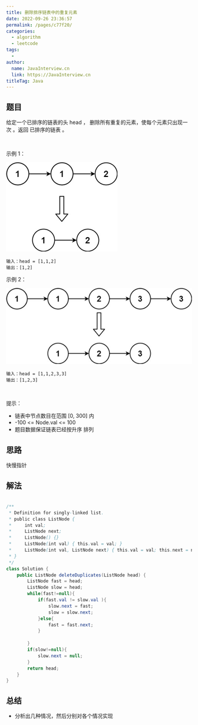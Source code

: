 ```yaml
---
title: 删除排序链表中的重复元素
date: 2022-09-26 23:36:57
permalink: /pages/c77f20/
categories:
  - algorithm
  - leetcode
tags:
  - 
author: 
  name: JavaInterview.cn
  link: https://JavaInterview.cn
titleTag: Java
---
```


## 题目

给定一个已排序的链表的头 head ， 删除所有重复的元素，使每个元素只出现一次 。返回 已排序的链表 。

 

示例 1：

![](../../../media/pictures/leetcode/list1.jpeg)

    输入：head = [1,1,2]
    输出：[1,2]
示例 2：

![](../../../media/pictures/leetcode/list2.jpeg)

    输入：head = [1,1,2,3,3]
    输出：[1,2,3]
 

提示：

- 链表中节点数目在范围 [0, 300] 内
- -100 <= Node.val <= 100
- 题目数据保证链表已经按升序 排列

## 思路

快慢指针

## 解法
```java

/**
 * Definition for singly-linked list.
 * public class ListNode {
 *     int val;
 *     ListNode next;
 *     ListNode() {}
 *     ListNode(int val) { this.val = val; }
 *     ListNode(int val, ListNode next) { this.val = val; this.next = next; }
 * }
 */
class Solution {
    public ListNode deleteDuplicates(ListNode head) {
        ListNode fast = head;
        ListNode slow = head;
        while(fast!=null){
            if(fast.val != slow.val ){
                slow.next = fast;
                slow = slow.next;
            }else{
                fast = fast.next; 
            }
            
        }
        if(slow!=null){
            slow.next = null;
        }
        return head;
    }
}
```

## 总结

- 分析出几种情况，然后分别对各个情况实现 
